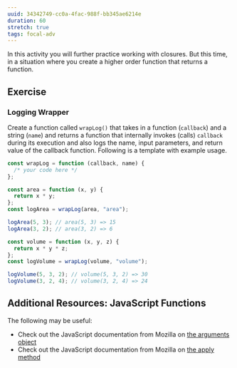```yaml
---
uuid: 34342749-cc0a-4fac-988f-bb345ae6214e
duration: 60
stretch: true
tags: focal-adv
---
```


In this activity you will further practice working with closures. But this time, in a situation where you create a higher order function that returns a function.

## Exercise

### Logging Wrapper

Create a function called `wrapLog()` that takes in a function (`callback`) and a string (`name`) and returns a function that internally invokes (calls) `callback` during its execution and also logs the name, input parameters, and return value of the callback function. Following is a template with example usage.

```javascript
const wrapLog = function (callback, name) {
  /* your code here */
};

const area = function (x, y) {
  return x * y;
};
const logArea = wrapLog(area, "area");

logArea(5, 3); // area(5, 3) => 15
logArea(3, 2); // area(3, 2) => 6

const volume = function (x, y, z) {
  return x * y * z;
};
const logVolume = wrapLog(volume, "volume");

logVolume(5, 3, 2); // volume(5, 3, 2) => 30
logVolume(3, 2, 4); // volume(3, 2, 4) => 24
```

## Additional Resources: JavaScript Functions

The following may be useful:

- Check out the JavaScript documentation from Mozilla on [the arguments object](https://developer.mozilla.org/en-US/docs/Web/JavaScript/Reference/Functions/arguments)
- Check out the JavaScript documentation from Mozilla on [the apply method](https://developer.mozilla.org/en-US/docs/Web/JavaScript/Reference/Global_Objects/Function/apply)

